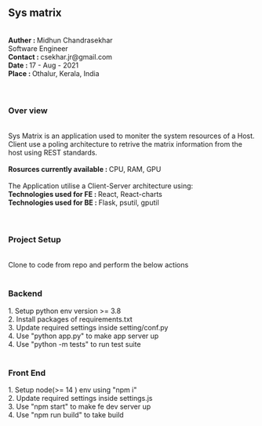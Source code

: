<h2> Sys matrix </h2>
<br>
<b>Auther : </b> Midhun Chandrasekhar
<br>
Software Engineer
<br>
<b>Contact : </b> csekhar.jr@gmail.com
<br>
<b>Date : </b> 17 - Aug - 2021
<br>
<b>Place : </b> Othalur, Kerala, India
<br>
<br>
<br>
<h3>Over view</h3>
<br>
Sys Matrix is an application used to moniter the system resources of a Host.
<br>
Client use a poling architecture to retrive the matrix information from the host using REST standards.
<br>
<br>
<b>Rosurces currently available : </b> CPU, RAM, GPU
<br>
<br>
The Application utilise a Client-Server architecture using:
<br>
<b>Technologies used for FE : </b> React, React-charts
<br>
<b>Technologies used for BE : </b> Flask, psutil, gputil
<br><br><br>
<h3>Project Setup</h3>
<br>
Clone to code from repo and perform the below actions
<br>
<br>
<h3>Backend</h3>
1. Setup python env version >= 3.8
<br>
2. Install packages of requirements.txt
<br>
3. Update required settings inside setting/conf.py
<br>
4. Use "python app.py" to make app server up
<br>
4. Use "python -m tests" to run test suite
<br><br>

<h3>Front End</h3>
1. Setup node(>= 14 ) env using "npm i"
<br>
2. Update required settings inside settings.js
<br>
3. Use "npm start" to make fe dev server up
<br>
4. Use "npm run build" to take build
<br><br>